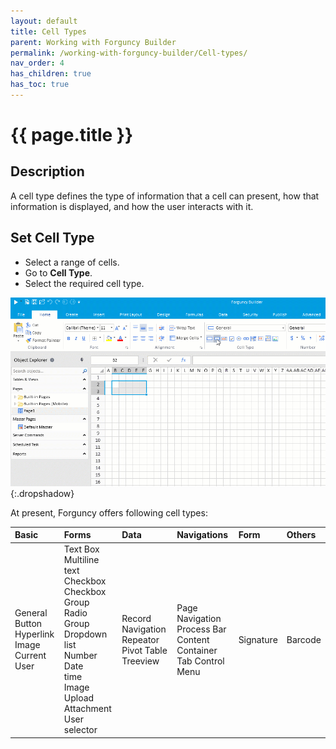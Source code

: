 ```yaml
---
layout: default
title: Cell Types
parent: Working with Forguncy Builder
permalink: /working-with-forguncy-builder/Cell-types/
nav_order: 4
has_children: true
has_toc: true
---
```


# {{ page.title }}

## Description
A cell type defines the type of information that a cell can present, how that information is displayed, and how the user interacts with it.

## Set Cell Type
- Select a range of cells.
- Go to **Cell Type**.
- Select the required cell type.

![celltypes](/assets/images/product-images/cell-type-basic.gif)
{:.dropshadow}

At present, Forguncy offers following cell types: 

|Basic|Forms|Data|Navigations|Form|Others|
|:--|:--|:--|:--|:--|:--|
|General <br/> Button <br/> Hyperlink <br/> Image <br/> Current User|Text Box<br/> Multiline text<br/> Checkbox<br/> Checkbox Group<br/> Radio Group <br/>Dropdown list <br/>Number<br/> Date <br/>time<br/> Image Upload<br/> Attachment<br/> User selector|Record Navigation<br/> Repeator<br/> Pivot Table<br/> Treeview| Page Navigation<br/> Process Bar<br/> Content Container<br/> Tab Control<br/> Menu| Signature| Barcode|



